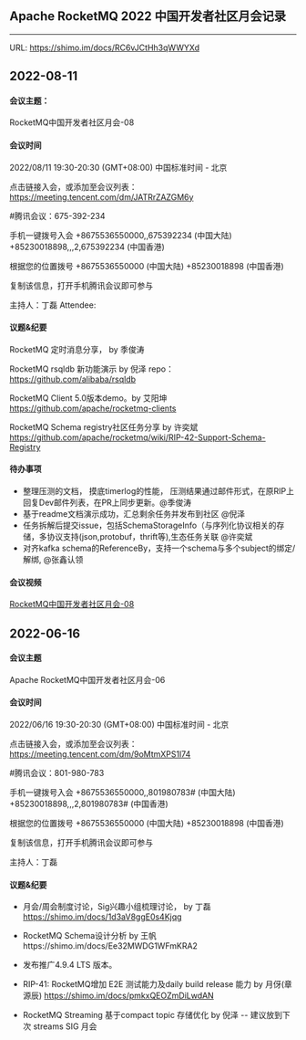 ## Apache RocketMQ 2022 中国开发者社区月会记录
----
URL: https://shimo.im/docs/RC6vJCtHh3qWWYXd

2022-08-11
----
#### 会议主题：
RocketMQ中国开发者社区月会-08
#### 会议时间
2022/08/11 19:30-20:30 (GMT+08:00) 中国标准时间 - 北京

点击链接入会，或添加至会议列表：
https://meeting.tencent.com/dm/JATRrZAZGM6y

#腾讯会议：675-392-234

手机一键拨号入会
+8675536550000,,675392234 (中国大陆)
+85230018898,,,2,675392234 (中国香港)

根据您的位置拨号
+8675536550000 (中国大陆)
+85230018898 (中国香港)

复制该信息，打开手机腾讯会议即可参与

主持人：丁磊
Attendee:

#### 议题&纪要
RocketMQ 定时消息分享， by 季俊涛  

RocketMQ rsqldb 新功能演示  by 倪泽  repo： https://github.com/alibaba/rsqldb

RocketMQ Client 5.0版本demo。by 艾阳坤  https://github.com/apache/rocketmq-clients

RocketMQ Schema registry社区任务分享 by 许奕斌  https://github.com/apache/rocketmq/wiki/RIP-42-Support-Schema-Registry

#### 待办事项
- 整理压测的文档， 摸底timerlog的性能， 压测结果通过邮件形式，在原RIP上回复Dev邮件列表，在PR上同步更新。@季俊涛
- 基于readme文档演示成功，汇总剩余任务并发布到社区 @倪泽
- 任务拆解后提交issue，包括SchemaStorageInfo（与序列化协议相关的存储，多协议支持(json,protobuf，thrift等),生态任务关联 @许奕斌
- 对齐kafka schema的ReferenceBy，支持一个schema与多个subject的绑定/解绑, @张鑫认领

#### 会议视频
[RocketMQ中国开发者社区月会-08](https://meeting.tencent.com/v2/cloud-record/share?id=961b5dde-c503-47d7-a389-2fdbc67a614c&from=3)


2022-06-16
----

#### 会议主题
Apache RocketMQ中国开发者社区月会-06

#### 会议时间
2022/06/16 19:30-20:30 (GMT+08:00) 中国标准时间 - 北京

点击链接入会，或添加至会议列表：
https://meeting.tencent.com/dm/9oMtmXPS1l74

#腾讯会议：801-980-783

手机一键拨号入会
+8675536550000,,801980783# (中国大陆)
+85230018898,,,2,801980783# (中国香港)

根据您的位置拨号
+8675536550000 (中国大陆)
+85230018898 (中国香港)

复制该信息，打开手机腾讯会议即可参与

主持人：丁磊

#### 议题&纪要

- 月会/周会制度讨论，Sig兴趣小组梳理讨论， by 丁磊 https://shimo.im/docs/1d3aV8ggE0s4Kjqg

- RocketMQ Schema设计分析  by 王帆https://shimo.im/docs/Ee32MWDG1WFmKRA2

- 发布推广4.9.4 LTS 版本。

- RIP-41: RocketMQ增加 E2E 测试能力及daily build release 能力 by 月伢(章源辰) https://shimo.im/docs/pmkxQEOZmDiLwdAN

- RocketMQ Streaming 基于compact topic 存储优化 by 倪泽 -- 建议放到下次 streams SIG 月会
